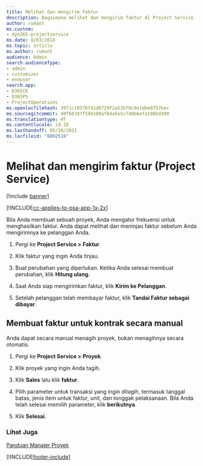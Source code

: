 ```yaml
---
title: Melihat dan mengirim faktur
description: Bagaimana melihat dan mengirim faktur di Project Service
author: rumant
ms.custom:
- dyn365-projectservice
ms.date: 8/03/2018
ms.topic: article
ms.author: rumant
audience: Admin
search.audienceType:
- admin
- customizer
- enduser
search.app:
- D365CE
- D365PS
- ProjectOperations
ms.openlocfilehash: 3971c10370f41d6729f2a51bf0c9e1dbe0757bec
ms.sourcegitcommit: 40f68387f594180af64a5e5c748b6efa188bd300
ms.translationtype: HT
ms.contentlocale: id-ID
ms.lasthandoff: 05/10/2021
ms.locfileid: "6002510"
---
```

# <a name="view-and-send-invoices-project-service"></a>Melihat dan mengirim faktur (Project Service)

[!include [banner](../includes/psa-now-project-operations.md)]

[!INCLUDE[cc-applies-to-psa-app-1x-2x](../includes/cc-applies-to-psa-app-1x-2x.md)]

Bila Anda membuat sebuah proyek, Anda mengatur frekuensi untuk menghasilkan faktur. Anda dapat melihat dan meninjau faktur sebelum Anda mengirimnya ke pelanggan Anda.  
  
1.  Pergi ke **Project Service > Faktur**.  
  
2.  Klik faktur yang ingin Anda tinjau.  
  
3.  Buat perubahan yang diperlukan. Ketika Anda selesai membuat perubahan, klik **Hitung ulang**.  
  
4.  Saat Anda siap mengirimkan faktur, klik **Kirim ke Pelanggan**.  
  
5.  Setelah pelanggan telah membayar faktur, klik **Tandai Faktur sebagai dibayar**.  
  
## <a name="manually-invoice-a-contract"></a>Membuat faktur untuk kontrak secara manual  
 Anda dapat secara manual menagih proyek, bukan menagihnya secara otomatis.  
  
1.  Pergi ke **Project Service > Proyek**.  
  
2.  Klik proyek yang ingin Anda tagih.  
  
3.  Klik **Sales** lalu klik **faktur**.  
  
4.  Pilih parameter untuk transaksi yang ingin ditagih, termasuk tanggal batas, jenis item untuk faktur, unit, dan tonggak pelaksanaan. Bila Anda telah selesai memilih parameter, klik **berikutnya**.  
  
5.  Klik **Selesai**.  
  
### <a name="see-also"></a>Lihat Juga  
 [Panduan Manajer Proyek](../psa/project-manager-guide.md)


[!INCLUDE[footer-include](../includes/footer-banner.md)]
